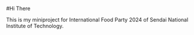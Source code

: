 #Hi There

This is my miniproject for International Food Party 2024 of Sendai National Institute of Technology.
